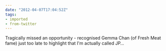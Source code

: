 ```yaml
---
date: "2012-04-07T17:04:52Z"
tags:
- imported
- from-twitter
---
```

Tragically missed an opportunity - recognised Gemma Chan \(of Fresh Meat fame) just too late to highlight that I'm actually called JP…
